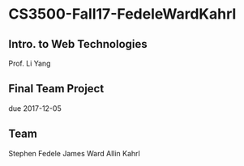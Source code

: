 # CS3500-Fall17-FedeleWardKahrl
## Intro. to Web Technologies
Prof. Li Yang

## Final Team Project
due 2017-12-05

## Team
Stephen Fedele
James Ward
Allin Kahrl
